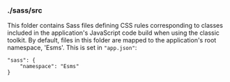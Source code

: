 ### ./sass/src

This folder contains Sass files defining CSS rules corresponding to classes
included in the application's JavaScript code build when using the classic toolkit.
By default, files in this folder are mapped to the application's root namespace, 'Esms'.
This is set in `"app.json"`:

    "sass": {
        "namespace": "Esms"
    }